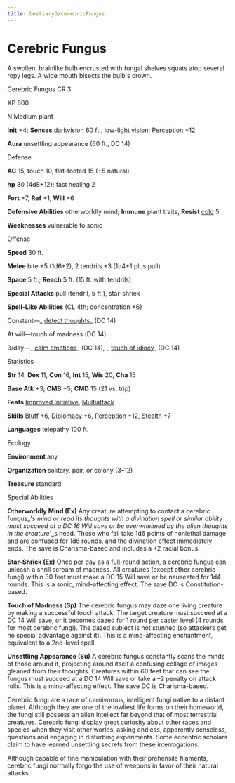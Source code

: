 ```yaml
---
title: bestiary3/cerebricFungus
---
```

# Cerebric Fungus

A swollen, brainlike bulb encrusted with fungal shelves squats atop several ropy legs. A wide mouth bisects the bulb's crown.

Cerebric Fungus CR 3

XP 800

N Medium plant

**Init** +4; **Senses** darkvision 60 ft., low-light vision; [Perception](skills/perception.md#_perception) +12

**Aura** unsettling appearance (60 ft., DC 14)

Defense

**AC** 15, touch 10, flat-footed 15 (+5 natural)

**hp** 30 (4d8+12); fast healing 2

**Fort** +7, **Ref** +1, **Will** +6

**Defensive Abilities** otherworldly mind; **Immune** plant traits, **Resist** [cold](monsters/creatureTypes.md#_cold-subtype) 5

**Weaknesses** vulnerable to sonic

Offense

**Speed** 30 ft.

**Melee** bite +5 (1d6+2), 2 tendrils +3 (1d4+1 plus pull)

**Space** 5 ft.; **Reach** 5 ft. (15 ft. with tendrils)

**Special Attacks** pull (tendril, 5 ft.), star-shriek

**Spell-Like Abilities** (CL 4th; concentration +6)

Constant—_ [detect thoughts](spells/detectThoughts.md#_detect-thoughts)_ (DC 14)

At will—touch of madness (DC 14)

3/day—_ [calm emotions](spells/calmEmotions.md#_calm-emotions)_ (DC 14), _ [touch of idiocy](spells/touchOfIdiocy.md#_touch-of-idiocy)_ (DC 14)

Statistics

**Str** 14, **Dex** 11, **Con** 16, **Int** 15, **Wis** 20, **Cha** 15

**Base Atk** +3; **CMB** +5; **CMD** 15 (21 vs. trip)

**Feats** [Improved Initiative](feats.md#_improved-initiative), [Multiattack](monsters/monsterFeats.md#_multiattack)

**Skills** [Bluff](skills/bluff.md#_bluff) +6, [Diplomacy](skills/diplomacy.md#_diplomacy) +6, [Perception](skills/perception.md#_perception) +12, [Stealth](skills/stealth.md#_stealth) +7

**Languages** telepathy 100 ft.

Ecology

**Environment** any

**Organization** solitary, pair, or colony (3–12)

**Treasure** standard

Special Abilities

**Otherworldly Mind (Ex)** Any creature attempting to contact a cerebric fungus_'_s mind or read its thoughts with a divination spell or similar ability must succeed at a DC 16 Will save or be overwhelmed by the alien thoughts in the creature_'_s head. Those who fail take 1d6 points of nonlethal damage and are confused for 1d6 rounds, and the divination effect immediately ends. The save is Charisma-based and includes a +2 racial bonus.

**Star-Shriek (Ex)** Once per day as a full-round action, a cerebric fungus can unleash a shrill scream of madness. All creatures (except other cerebric fungi) within 30 feet must make a DC 15 Will save or be nauseated for 1d4 rounds. This is a sonic, mind-affecting effect. The save DC is Constitution-based.

**Touch of Madness (Sp)** The cerebric fungus may daze one living creature by making a successful touch attack. The target creature must succeed at a DC 14 Will save, or it becomes dazed for 1 round per caster level (4 rounds for most cerebric fungi). The dazed subject is not stunned (so attackers get no special advantage against it). This is a mind-affecting enchantment, equivalent to a 2nd-level spell.

**Unsettling Appearance (Su)** A cerebric fungus constantly scans the minds of those around it, projecting around itself a confusing collage of images gleaned from their thoughts. Creatures within 60 feet that can see the fungus must succeed at a DC 14 Will save or take a –2 penalty on attack rolls. This is a mind-affecting effect. The save DC is Charisma-based.

Cerebric fungi are a race of carnivorous, intelligent fungi native to a distant planet. Although they are one of the lowliest life forms on their homeworld, the fungi still possess an alien intellect far beyond that of most terrestrial creatures. Cerebric fungi display great curiosity about other races and species when they visit other worlds, asking endless, apparently senseless, questions and engaging in disturbing experiments. Some eccentric scholars claim to have learned unsettling secrets from these interrogations.

Although capable of fine manipulation with their prehensile filaments, cerebric fungi normally forgo the use of weapons in favor of their natural attacks.

